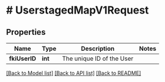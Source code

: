 # # UserstagedMapV1Request

## Properties

Name | Type | Description | Notes
------------ | ------------- | ------------- | -------------
**fkiUserID** | **int** | The unique ID of the User |

[[Back to Model list]](../../README.md#models) [[Back to API list]](../../README.md#endpoints) [[Back to README]](../../README.md)
